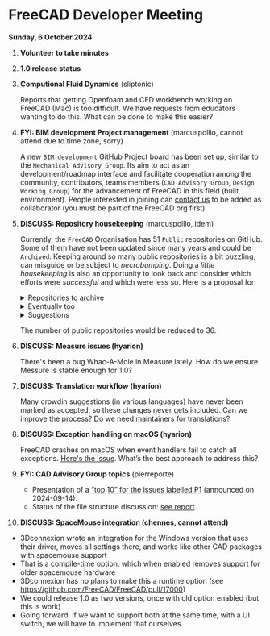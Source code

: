 # FreeCAD Developer Meeting

**Sunday, 6 October 2024**

1. **Volunteer to take minutes**

2. **1.0 release status**

3. **Computional Fluid Dynamics** (sliptonic)

   Reports that getting Openfoam and CFD workbench working on FreeCAD (Mac) is too difficult.  We have requests from educators wanting to do this.  What can be done to make this easier?

4. **FYI: BIM development Project management** (marcuspollio, cannot attend due to time zone, sorry)

   A new [`BIM development` GitHub Project board](https://github.com/orgs/FreeCAD/projects/31) has been set up, similar to the `Mechanical Advisory Group`. Its aim to act as an development/roadmap interface and facilitate cooperation among the community, contributors, teams members (`CAD Advisory Group`, `Design Working Group`) for the advancement of FreeCAD in this field (built environment). People interested in joining can [contact us](https://github.com/FreeCAD/FreeCAD/issues/16566) to be added as collaborator (you must be part of the FreeCAD org first).

5. **DISCUSS: Repository housekeeping** (marcuspollio, idem)

   Currently, the `FreeCAD` Organisation has 51 `Public` repositories on GitHub. Some of them have not been updated since many years and could be `Archived`. Keeping around so many public repositories is a bit puzzling, can misguide or be subject to *necrobumping*. Doing a *little housekeeping* is also an opportunity to look back and consider which efforts were *successful* and which were less so. Here is a proposal for:

   <details><summary>Repositories to archive</summary>

   - [Old Homepage](https://github.com/FreeCAD/old_homepage) (last update August 2015)

   - [FreeCAD GitHub.io](https://github.com/FreeCAD/freecad.github.io) (last update March 2019)

   - [FreeCAD Blog](https://github.com/FreeCAD/FreeCAD-blog) (last update March 2019)

   - [FreeCAD Enhancement Proposals](https://github.com/FreeCAD/FreeCAD-Enhancement-Proposals) (last update January 2021)

   - [Arch Design](https://github.com/FreeCAD/ArchDesign) (last update June 2021)

   - [FreeCAD 0.20](https://github.com/FreeCAD/FreeCAD-0-20) (last update October 2022)

   - [FreeCAD Getting Started](https://github.com/FreeCAD/FreeCAD-Getting-Started) (last update March 2023)

   - [FreeCAD-1](https://github.com/FreeCAD/FreeCAD-1) (last update April 2023)

   - [FCAD Chennes](https://github.com/FreeCAD/fcad-chennes) (last update April 2023)
   </details>

   <details><summary>Eventually too</summary>

   - [FreeCAD Ports Cache (Travis CI on macOS)](https://github.com/FreeCAD/FreeCAD-ports-cache) (last update April 2019)

   - [API (docs from "make WebDoc")](https://github.com/FreeCAD/API) (last update June 2020)

   - [FreeCAD Icons](https://github.com/FreeCAD/FreeCAD-icons) (last update June 2020)

   - [FreeCAD Doc](https://github.com/FreeCAD/FreeCAD-Doc) (last update February 2021)

   - [Source Doc](https://github.com/FreeCAD/SourceDoc) (last update August 2022)

   - [FreeCAD Documentation Docusaurus](https://github.com/FreeCAD/FreeCAD-documentation-docusaurus) (last update October 2023)
   </details>

   <details><summary>Suggestions</summary>

   - Rename [org.freecad.FreeCAD](https://github.com/FreeCAD/org.freecad.FreeCAD) with FlatHub/Flatpak in the name

   - Archive or update [Zstr (Zlib wrapper)](https://github.com/FreeCAD/zstr) (last update August 2022) as Upstream has a few more commits.
   </details>

   The number of public repositories would be reduced to 36.

6. **DISCUSS: Measure issues (hyarion)**

   There's been a bug Whac-A-Mole in Measure lately. How do we ensure Messure is stable enough for 1.0?

7. **DISCUSS: Translation workflow (hyarion)**

   Many crowdin suggestions (in various languages) have never been marked as accepted, so these changes never gets included. Can we improve the process? Do we need maintainers for translations?

8. **DISCUSS: Exception handling on macOS (hyarion)**

   FreeCAD crashes on macOS when event handlers fail to catch all exceptions. [Here's the issue](https://github.com/FreeCAD/FreeCAD/issues/16905). What’s the best approach to address this?

9. **FYI: CAD Advisory Group topics** (pierreporte)

   - Presentation of a [“top 10” for the issues labelled P1](https://github.com/orgs/FreeCAD/projects/28/views/6) (announced on 2024-09-14).
   - Status of the file structure discussion: [see report](https://gist.github.com/pierreporte/6dd9b23d8296844516834d7afff05ce0).
  
10. **DISCUSS: SpaceMouse integration (chennes, cannot attend)**

   - 3Dconnexion wrote an integration for the Windows version that uses their driver, moves all settings there, and works like other CAD packages with spacemouse support
   - That is a compile-time option, which when enabled removes support for older spacemouse hardware
   - 3Dconnexion has no plans to make this a runtime option (see https://github.com/FreeCAD/FreeCAD/pull/17000)
   - We could release 1.0 as two versions, once with old option enabled (but this is work)
   - Going forward, if we want to support both at the same time, with a UI switch, we will have to implement that ourselves
